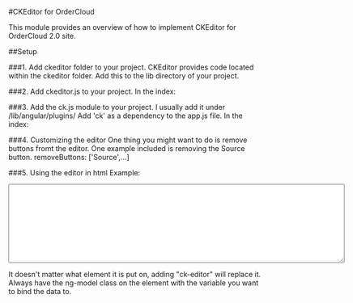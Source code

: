 #CKEditor for OrderCloud

This module provides an overview of how to implement CKEditor for OrderCloud 2.0 site.

##Setup

###1. Add ckeditor folder to your project.
CKEditor provides code located within the ckeditor folder.
Add this to the lib directory of your project.

###2. Add ckeditor.js to your project.
In the index:
<script src="lib/ckeditor/ckeditor.js"></script>

###3. Add the ck.js module to your project.
I usually add it under /lib/angular/plugins/
Add 'ck' as a dependency to the app.js file.
In the index:
<script src="lib/angular/plugins/ck.js" data-group="resources"></script>

###4. Customizing the editor
One thing you might want to do is remove buttons fromt the editor. One example included is removing the Source button.
removeButtons: ['Source',...]

###5. Using the editor in html
Example:
<textarea ck-editor ng-model="editorText" rows="10" cols="80"></textarea>
It doesn't matter what element it is put on, adding "ck-editor" will replace it. Always have the ng-model class on the element with the variable you want to bind the data to.
